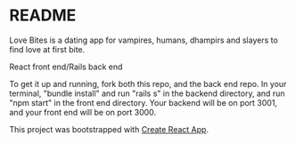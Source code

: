 # README

Love Bites is a dating app for vampires, humans, dhampirs and slayers to find love at first bite.

React front end/Rails back end

To get it up and running, fork both this repo, and the back end repo. In your terminal, "bundle install" and run "rails s" in the backend directory, and run "npm start" in the front end directory. Your backend will be on port 3001, and your front end will be on port 3000.

This project was bootstrapped with [Create React App](https://github.com/facebook/create-react-app).
